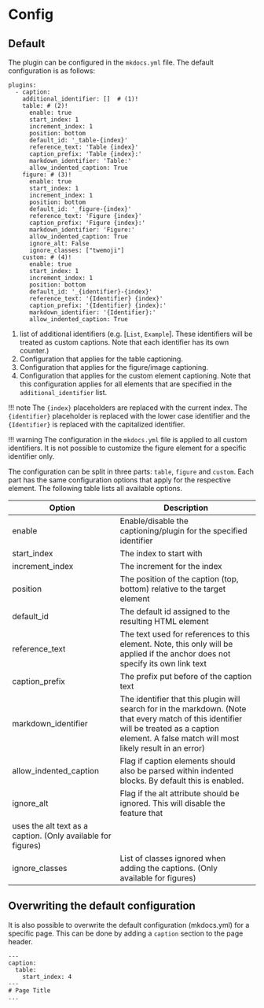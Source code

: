 # Config

## Default 

The plugin can be configured in the `mkdocs.yml` file.
The default configuration is as follows:

```{ .yaml .annotate }
plugins:
  - caption:
    additional_identifier: []  # (1)!
    table: # (2)!
      enable: true
      start_index: 1
      increment_index: 1
      position: bottom
      default_id: '_table-{index}'
      reference_text: 'Table {index}'
      caption_prefix: 'Table {index}:'
      markdown_identifier: 'Table:'
      allow_indented_caption: True
    figure: # (3)!
      enable: true
      start_index: 1
      increment_index: 1
      position: bottom
      default_id: '_figure-{index}'
      reference_text: 'Figure {index}'
      caption_prefix: 'Figure {index}:'
      markdown_identifier: 'Figure:'
      allow_indented_caption: True
      ignore_alt: False
      ignore_classes: ["twemoji"]
    custom: # (4)!
      enable: true
      start_index: 1
      increment_index: 1
      position: bottom
      default_id: '_{identifier}-{index}'
      reference_text: '{Identifier} {index}'
      caption_prefix: '{Identifier} {index}:'
      markdown_identifier: '{Identifier}:'
      allow_indented_caption: True
```

1.  list of additional identifiers (e.g. [`List`, `Example`]. These identifiers will be treated as
    custom captions. Note that each identifier has its own counter.)
2.  Configuration that applies for the table captioning.
3.  Configuration that applies for the figure/image captioning.
4.  Configuration that applies for the custom element captioning. Note that this 
    configuration applies for all elements that are specified in the `additional_identifier` list.

!!! note
    The `{index}` placeholders are replaced with the current index. The `{identifier}` placeholder
    is replaced with the lower case identifier and the `{Identifier}` is replaced with the 
    capitalized identifier.

!!! warning
    The configuration in the `mkdocs.yml` file is applied to all custom identifiers.
    It is not possible to customize the figure element for a specific identifier only.

The configuration can be split in three parts: `table`, `figure` and `custom`. Each part
has the same configuration options that apply for the respective element.
The following table lists all available options.

| Option | Description |
| --- | --- |
| enable | Enable/disable the captioning/plugin for the specified identifier |
| start_index | The index to start with |
| increment_index | The increment for the index |
| position | The position of the caption (top, bottom) relative to the target element |
| default_id | The default id assigned to the resulting HTML element |
| reference_text | The text used for references to this element. Note, this only will be applied if the anchor does not specify its own link text |
| caption_prefix | The prefix put before of the caption text |
| markdown_identifier | The identifier that this plugin will search for in the markdown. (Note that every match of this identifier will be treated as a caption element. A false match will most likely result in an error) |
| allow_indented_caption | Flag if caption elements should also be parsed within indented blocks. By default this is enabled. |
| ignore_alt | Flag if the alt attribute should be ignored. This will disable the feature that 
uses the alt text as a caption. (Only available for figures) |
| ignore_classes | List of classes ignored when adding the captions. (Only available for figures) |

## Overwriting the default configuration

It is also possible to overwrite the default configuration (mkdocs.yml) for a specific page.
This can be done by adding a `caption` section to the page header.

```
---
caption:
  table:
    start_index: 4
---
# Page Title
...
```